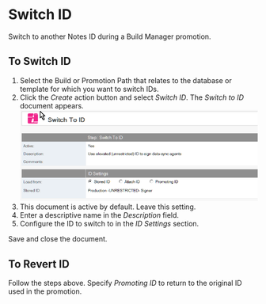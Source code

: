 # Switch ID

Switch to another Notes ID during a Build Manager promotion.

## To Switch ID
1. Select the Build or Promotion Path that relates to the database or template for which you want to switch IDs.
2. Click the *Create* action button and select *Switch ID*. The *Switch to ID* document appears.
   ![Switch ID](img/switchid.png)
3. This document is active by default. Leave this setting.
4. Enter a descriptive name in the *Description* field.
5. Configure the ID to switch to in the *ID Settings* section.

Save and close the document.

## To Revert ID
Follow the steps above. Specify *Promoting ID* to return to the original ID used in the promotion.